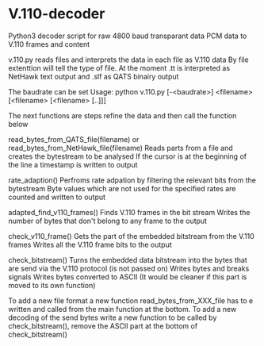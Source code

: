 # V.110-decoder
Python3 decoder script for raw 4800 baud transparant data PCM data to V.110 frames and content

v.110.py reads files and interprets the data in each file as V.110 data
By file extenttion will tell the type of file. At the moment .tt is interpreted as NetHawk text output and .slf as QATS binairy output

The baudrate can be set Usage: python v.110.py [-\<baudrate\>] \<filename\> [\<filename\> [\<filename\> [..]]]

The next functions are steps refine the data and then call the function below

read_bytes_from_QATS_file(filename) or read_bytes_from_NetHawk_file(filename)
  Reads parts from a file and creates the bytestream to be analysed
  If the cursor is at the beginning of the line a timestamp is written to output

rate_adaption()
  Perfroms rate adpation by filtering the relevant bits from the bytestream
  Byte values which are not used for the specified rates are counted and written to output

adapted_find_v110_frames()
  Finds V.110 frames in the bit stream
  Writes the number of bytes that don't belong to any frame to the output

check_v110_frame()
  Gets the part of the embedded bitstream from the V.110 frames 
  Writes all the V.110 frame bits to the output
  
check_bitstream()
  Turns the embedded data bitstream into the bytes that are send via the V.110 protocol (is not passed on)
  Writes bytes and breaks signals
  Writes bytes converted to ASCII (It would be cleaner if this part is moved to its own function)
  
To add a new file format a new function read_bytes_from_XXX_file has to e written and called from the main function at the bottom.
To add a new decoding of the send bytes write a new function to be called by check_bitstream(),  remove the ASCII part at the bottom of check_bitstream()


